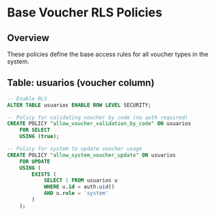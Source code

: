 # Base Voucher RLS Policies

## Overview
These policies define the base access rules for all voucher types in the system.

## Table: usuarios (voucher column)
```sql
-- Enable RLS
ALTER TABLE usuarios ENABLE ROW LEVEL SECURITY;

-- Policy for validating voucher by code (no auth required)
CREATE POLICY "allow_voucher_validation_by_code" ON usuarios
    FOR SELECT 
    USING (true);

-- Policy for system to update voucher usage
CREATE POLICY "allow_system_voucher_update" ON usuarios
    FOR UPDATE
    USING (
        EXISTS (
            SELECT 1 FROM usuarios u
            WHERE u.id = auth.uid()
            AND u.role = 'system'
        )
    );
```